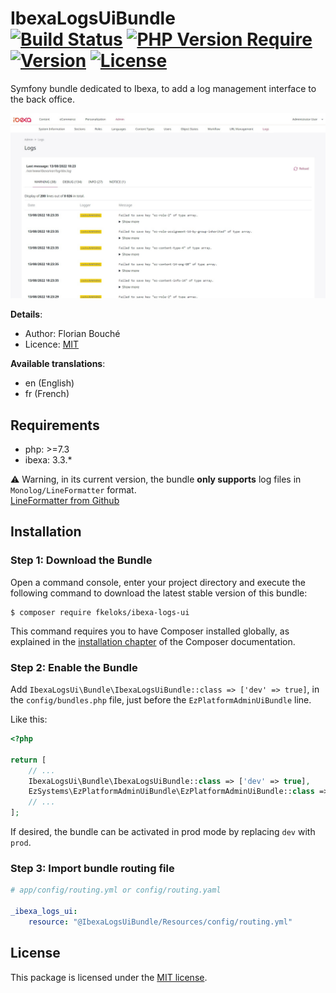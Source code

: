 IbexaLogsUiBundle  
[![Build Status](https://travis-ci.com/fkeloks/ibexa-logs-ui.svg?branch=main)](https://travis-ci.com/fkeloks/ibexa-logs-ui)
[![PHP Version Require](http://poser.pugx.org/fkeloks/ibexa-logs-ui/require/php)](https://packagist.org/packages/fkeloks/ibexa-logs-ui)
[![Version](http://poser.pugx.org/fkeloks/ibexa-logs-ui/version)](https://packagist.org/packages/fkeloks/ibexa-logs-ui)
[![License](http://poser.pugx.org/fkeloks/ibexa-logs-ui/license)](https://packagist.org/packages/fkeloks/ibexa-logs-ui)
============

Symfony bundle dedicated to Ibexa, to add a log management interface to the back office.

![Screenshot of IbexaLogsUiBundle](snapshot.jpg)

**Details**:

* Author: Florian Bouché
* Licence: [MIT]([https://opensource.org/licenses/MIT](https://opensource.org/licenses/MIT))

**Available translations**:

* en (English)
* fr (French)

## Requirements

* php: >=7.3
* ibexa: 3.3.*

:warning: Warning, in its current version, the bundle **only supports** log files in `Monolog/LineFormatter` format.  
[LineFormatter from Github](https://github.com/Seldaek/monolog/blob/master/src/Monolog/Formatter/LineFormatter.php)

## Installation

### Step 1: Download the Bundle

Open a command console, enter your project directory and execute the
following command to download the latest stable version of this bundle:

```console
$ composer require fkeloks/ibexa-logs-ui
```

This command requires you to have Composer installed globally, as explained in
the [installation chapter](https://getcomposer.org/doc/00-intro.md) of the Composer documentation.

### Step 2: Enable the Bundle

Add `IbexaLogsUi\Bundle\IbexaLogsUiBundle::class => ['dev' => true]`, in the `config/bundles.php` file, just before
the `EzPlatformAdminUiBundle` line.

Like this:

```php
<?php

return [
    // ...
    IbexaLogsUi\Bundle\IbexaLogsUiBundle::class => ['dev' => true],
    EzSystems\EzPlatformAdminUiBundle\EzPlatformAdminUiBundle::class => ['all' => true],
    // ...
];
```

If desired, the bundle can be activated in prod mode by replacing `dev` with `prod`.

### Step 3: Import bundle routing file

```yaml
# app/config/routing.yml or config/routing.yaml

_ibexa_logs_ui:
    resource: "@IbexaLogsUiBundle/Resources/config/routing.yml"
```

## License

This package is licensed under the [MIT license](LICENSE).
